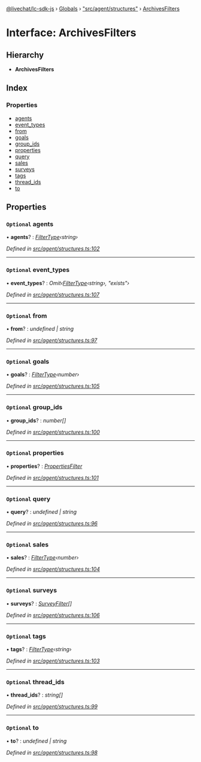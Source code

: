 [@livechat/lc-sdk-js](../README.md) › [Globals](../globals.md) › ["src/agent/structures"](../modules/_src_agent_structures_.md) › [ArchivesFilters](_src_agent_structures_.archivesfilters.md)

# Interface: ArchivesFilters

## Hierarchy

* **ArchivesFilters**

## Index

### Properties

* [agents](_src_agent_structures_.archivesfilters.md#optional-agents)
* [event_types](_src_agent_structures_.archivesfilters.md#optional-event_types)
* [from](_src_agent_structures_.archivesfilters.md#optional-from)
* [goals](_src_agent_structures_.archivesfilters.md#optional-goals)
* [group_ids](_src_agent_structures_.archivesfilters.md#optional-group_ids)
* [properties](_src_agent_structures_.archivesfilters.md#optional-properties)
* [query](_src_agent_structures_.archivesfilters.md#optional-query)
* [sales](_src_agent_structures_.archivesfilters.md#optional-sales)
* [surveys](_src_agent_structures_.archivesfilters.md#optional-surveys)
* [tags](_src_agent_structures_.archivesfilters.md#optional-tags)
* [thread_ids](_src_agent_structures_.archivesfilters.md#optional-thread_ids)
* [to](_src_agent_structures_.archivesfilters.md#optional-to)

## Properties

### `Optional` agents

• **agents**? : *[FilterType](_src_agent_structures_.filtertype.md)‹string›*

*Defined in [src/agent/structures.ts:102](https://github.com/livechat/lc-sdk-js/blob/228cb10/src/agent/structures.ts#L102)*

___

### `Optional` event_types

• **event_types**? : *Omit‹[FilterType](_src_agent_structures_.filtertype.md)‹string›, "exists"›*

*Defined in [src/agent/structures.ts:107](https://github.com/livechat/lc-sdk-js/blob/228cb10/src/agent/structures.ts#L107)*

___

### `Optional` from

• **from**? : *undefined | string*

*Defined in [src/agent/structures.ts:97](https://github.com/livechat/lc-sdk-js/blob/228cb10/src/agent/structures.ts#L97)*

___

### `Optional` goals

• **goals**? : *[FilterType](_src_agent_structures_.filtertype.md)‹number›*

*Defined in [src/agent/structures.ts:105](https://github.com/livechat/lc-sdk-js/blob/228cb10/src/agent/structures.ts#L105)*

___

### `Optional` group_ids

• **group_ids**? : *number[]*

*Defined in [src/agent/structures.ts:100](https://github.com/livechat/lc-sdk-js/blob/228cb10/src/agent/structures.ts#L100)*

___

### `Optional` properties

• **properties**? : *[PropertiesFilter](_src_agent_structures_.propertiesfilter.md)*

*Defined in [src/agent/structures.ts:101](https://github.com/livechat/lc-sdk-js/blob/228cb10/src/agent/structures.ts#L101)*

___

### `Optional` query

• **query**? : *undefined | string*

*Defined in [src/agent/structures.ts:96](https://github.com/livechat/lc-sdk-js/blob/228cb10/src/agent/structures.ts#L96)*

___

### `Optional` sales

• **sales**? : *[FilterType](_src_agent_structures_.filtertype.md)‹number›*

*Defined in [src/agent/structures.ts:104](https://github.com/livechat/lc-sdk-js/blob/228cb10/src/agent/structures.ts#L104)*

___

### `Optional` surveys

• **surveys**? : *[SurveyFilter](_src_agent_structures_.surveyfilter.md)[]*

*Defined in [src/agent/structures.ts:106](https://github.com/livechat/lc-sdk-js/blob/228cb10/src/agent/structures.ts#L106)*

___

### `Optional` tags

• **tags**? : *[FilterType](_src_agent_structures_.filtertype.md)‹string›*

*Defined in [src/agent/structures.ts:103](https://github.com/livechat/lc-sdk-js/blob/228cb10/src/agent/structures.ts#L103)*

___

### `Optional` thread_ids

• **thread_ids**? : *string[]*

*Defined in [src/agent/structures.ts:99](https://github.com/livechat/lc-sdk-js/blob/228cb10/src/agent/structures.ts#L99)*

___

### `Optional` to

• **to**? : *undefined | string*

*Defined in [src/agent/structures.ts:98](https://github.com/livechat/lc-sdk-js/blob/228cb10/src/agent/structures.ts#L98)*
